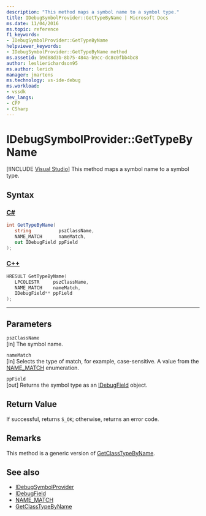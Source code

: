```yaml
---
description: "This method maps a symbol name to a symbol type."
title: IDebugSymbolProvider::GetTypeByName | Microsoft Docs
ms.date: 11/04/2016
ms.topic: reference
f1_keywords:
- IDebugSymbolProvider::GetTypeByName
helpviewer_keywords:
- IDebugSymbolProvider::GetTypeByName method
ms.assetid: b9d88d3b-8b75-484a-b9cc-dc8c0fbb4bc8
author: leslierichardson95
ms.author: lerich
manager: jmartens
ms.technology: vs-ide-debug
ms.workload:
- vssdk
dev_langs:
- CPP
- CSharp
---
```

# IDebugSymbolProvider::GetTypeByName

 [!INCLUDE [Visual Studio](~/includes/applies-to-version/vs-windows-only.md)]
This method maps a symbol name to a symbol type.

## Syntax

### [C#](#tab/csharp)
```csharp
int GetTypeByName(
   string          pszClassName,
   NAME_MATCH      nameMatch,
   out IDebugField ppField
);
```
### [C++](#tab/cpp)
```cpp
HRESULT GetTypeByName( 
   LPCOLESTR     pszClassName,
   NAME_MATCH    nameMatch,
   IDebugField** ppField
);
```
---

## Parameters
`pszClassName`\
[in] The symbol name.

`nameMatch`\
[in] Selects the type of match, for example, case-sensitive. A value from the [NAME_MATCH](../../../extensibility/debugger/reference/name-match.md) enumeration.

`ppField`\
[out] Returns the symbol type as an [IDebugField](../../../extensibility/debugger/reference/idebugfield.md) object.

## Return Value
 If successful, returns `S_OK`; otherwise, returns an error code.

## Remarks
 This method is a generic version of [GetClassTypeByName](../../../extensibility/debugger/reference/idebugsymbolprovider-getclasstypebyname.md).

## See also
- [IDebugSymbolProvider](../../../extensibility/debugger/reference/idebugsymbolprovider.md)
- [IDebugField](../../../extensibility/debugger/reference/idebugfield.md)
- [NAME_MATCH](../../../extensibility/debugger/reference/name-match.md)
- [GetClassTypeByName](../../../extensibility/debugger/reference/idebugsymbolprovider-getclasstypebyname.md)
